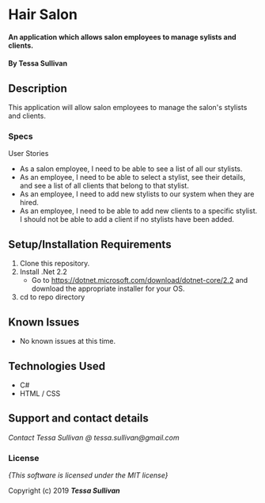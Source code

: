 # Hair Salon

#### An application which allows salon employees to manage sylists and clients.

#### By **Tessa Sullivan**

## Description
This application will allow salon employees to manage the salon's stylists and clients.


### Specs

User Stories
* As a salon employee, I need to be able to see a list of all our stylists.
* As an employee, I need to be able to select a stylist, see their details, and see a list of all clients that belong to that stylist.
* As an employee, I need to add new stylists to our system when they are hired.
* As an employee, I need to be able to add new clients to a specific stylist. I should not be able to add a client if no stylists have been added.



## Setup/Installation Requirements


1. Clone this repository.
2. Install .Net 2.2 
    * Go to https://dotnet.microsoft.com/download/dotnet-core/2.2 and download the appropriate installer for your OS.
3. cd to repo directory


## Known Issues
* No known issues at this time.

## Technologies Used

* C#
* HTML / CSS

## Support and contact details

_Contact Tessa Sullivan @ tessa.sullivan@gmail.com_

### License

*{This software is licensed under the MIT license}*

Copyright (c) 2019 **_Tessa Sullivan_**